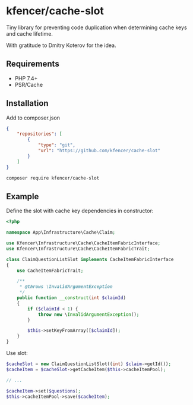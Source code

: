 # kfencer/cache-slot
Tiny library for preventing code duplication when determining cache keys and cache lifetime. 

With gratitude to Dmitry Koterov for the idea.

## Requirements

- PHP 7.4+
- PSR/Cache

## Installation

Add to composer.json
```json
{
    "repositories": [
        {
            "type": "git",
            "url": "https://github.com/kfencer/cache-slot"
        }
    ]
}
```

```sh
composer require kfencer/cache-slot
```

## Example

Define the slot with cache key dependencies in constructor:
```php
<?php

namespace App\Infrastructure\Cache\Claim;

use Kfencer\Infrastructure\Cache\CacheItemFabricInterface;
use Kfencer\Infrastructure\Cache\CacheItemFabricTrait;

class ClaimQuestionListSlot implements CacheItemFabricInterface
{
    use CacheItemFabricTrait;

    /**
     * @throws \InvalidArgumentException
     */
    public function __construct(int $claimId)
    {
        if ($claimId < 1) {
            throw new \InvalidArgumentException();
        }

        $this->setKeyFromArray([$claimId]);
    }
}
```

Use slot:
```php
$cacheSlot = new ClaimQuestionListSlot((int) $claim->getId());
$cacheItem = $cacheSlot->getCacheItem($this->cacheItemPool);

// ...

$cacheItem->set($questions);
$this->cacheItemPool->save($cacheItem);
```